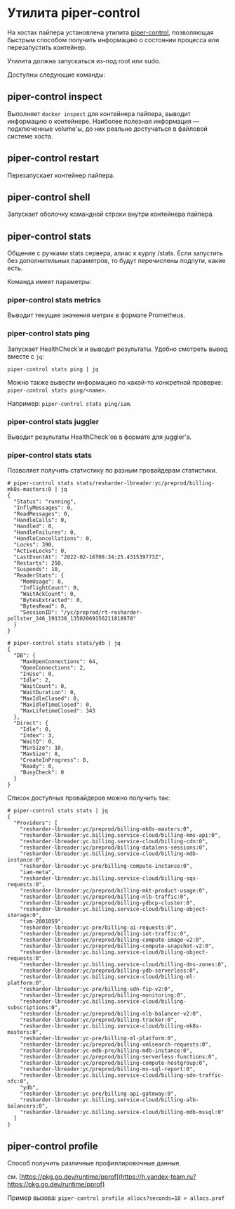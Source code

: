 # Утилита piper-control

На хостах пайпера установлена утилита [piper-control](https://a.yandex-team.ru/arc_vcs/cloud/billing/go/deploy/packer/piper/files/piper-control),
позволяющая быстрым способом получить информацию о состоянии процесса или перезапустить контейнер.

Утилита должна запускаться из-под root или sudo.

Доступны следующие команды:
## piper-control inspect
Выполняет `docker inspect` для контейнера пайпера, выводит информацию о контейнере.
Наиболее полезная информация — подключенные volume'ы, до них реально достучаться в файловой системе хоста.

## piper-control restart
Перезапускает контейнер пайпера.

## piper-control shell
Запускает оболочку командной строки внутри контейнера пайпера.

## piper-control stats
Общение с ручками stats сервера, алиас к курлу /stats.
Если запустить без дополнительных параметров, то будут перечислены подпути, какие есть.

Команда имеет параметры:
### piper-control stats metrics
Выводит текущие значения метрик в формате Prometheus.

### piper-control stats ping
Запускает HealthCheck'и и выводит результаты.
Удобно смотреть вывод вместе с `jq`:

`piper-control stats ping | jq`

Можно также вывести информацию по какой-то конкретной проверке: `piper-control stats ping/<name>`.

Например: `piper-control stats ping/iam`.

### piper-control stats juggler
Выводит результаты HealthCheck'ов в формате для juggler'а.

### piper-control stats stats
Позволяет получить статистику по разным провайдерам статистики.

```shell
# piper-control stats stats/resharder-lbreader:yc/preprod/billing-mk8s-masters:0 | jq
{
  "Status": "running",
  "InflyMessages": 0,
  "ReadMessages": 0,
  "HandleCalls": 0,
  "Handled": 0,
  "HandleFailures": 0,
  "HandleCancellations": 0,
  "Locks": 390,
  "ActiveLocks": 0,
  "LastEventAt": "2022-02-16T08:34:25.431539773Z",
  "Restarts": 250,
  "Suspends": 10,
  "ReaderStats": {
    "MemUsage": 0,
    "InflightCount": 0,
    "WaitAckCount": 0,
    "BytesExtracted": 0,
    "BytesRead": 0,
    "SessionID": "/yc/preprod/rt-resharder-pollster_246_191338_13502069156211818978"
  }
}

# piper-control stats stats/ydb | jq
{
  "DB": {
    "MaxOpenConnections": 64,
    "OpenConnections": 2,
    "InUse": 0,
    "Idle": 2,
    "WaitCount": 0,
    "WaitDuration": 0,
    "MaxIdleClosed": 0,
    "MaxIdleTimeClosed": 0,
    "MaxLifetimeClosed": 343
  },
  "Direct": {
    "Idle": 0,
    "Index": 3,
    "WaitQ": 0,
    "MinSize": 10,
    "MaxSize": 8,
    "CreateInProgress": 0,
    "Ready": 0,
    "BusyCheck": 0
  }
}
```

Список доступных провайдеров можно получить так:
```shell
# piper-control stats stats | jq
{
  "Providers": [
    "resharder-lbreader:yc/preprod/billing-mk8s-masters:0",
    "resharder-lbreader:yc.billing.service-cloud/billing-kms-api:0",
    "resharder-lbreader:yc.billing.service-cloud/billing-cdn:0",
    "resharder-lbreader:yc/preprod/billing-datalens-sessions:0",
    "resharder-lbreader:yc.billing.service-cloud/billing-mdb-instance:0",
    "resharder-lbreader:yc-pre/billing-compute-instance:0",
    "iam-meta",
    "resharder-lbreader:yc.billing.service-cloud/billing-sqs-requests:0",
    "resharder-lbreader:yc/preprod/billing-mkt-product-usage:0",
    "resharder-lbreader:yc/preprod/billing-nlb-traffic:0",
    "resharder-lbreader:yc/preprod/billing-ydbcp-cluster:0",
    "resharder-lbreader:yc.billing.service-cloud/billing-object-storage:0",
    "tvm-2001059",
    "resharder-lbreader:yc-pre/billing-ai-requests:0",
    "resharder-lbreader:yc/preprod/billing-iot-traffic:0",
    "resharder-lbreader:yc/preprod/billing-compute-image-v2:0",
    "resharder-lbreader:yc/preprod/billing-compute-snapshot-v2:0",
    "resharder-lbreader:yc.billing.service-cloud/billing-object-requests:0",
    "resharder-lbreader:yc.billing.service-cloud/billing-dns-zones:0",
    "resharder-lbreader:yc/preprod/billing-ydb-serverless:0",
    "resharder-lbreader:yc.billing.service-cloud/billing-ml-platform:0",
    "resharder-lbreader:yc-pre/billing-sdn-fip-v2:0",
    "resharder-lbreader:yc/preprod/billing-monitoring:0",
    "resharder-lbreader:yc.billing.service-cloud/billing-subscriptions:0",
    "resharder-lbreader:yc/preprod/billing-nlb-balancer-v2:0",
    "resharder-lbreader:yc/preprod/billing-tracker:0",
    "resharder-lbreader:yc.billing.service-cloud/billing-mk8s-masters:0",
    "resharder-lbreader:yc-pre/billing-ml-platform:0",
    "resharder-lbreader:yc/preprod/billing-xmlsearch-requests:0",
    "resharder-lbreader:yc-mdb-pre/billing-mdb-instance:0",
    "resharder-lbreader:yc/preprod/billing-serverless-functions:0",
    "resharder-lbreader:yc/preprod/billing-compute-hostgroup:0",
    "resharder-lbreader:yc/preprod/billing-ms-sql-report:0",
    "resharder-lbreader:yc.billing.service-cloud/billing-sdn-traffic-nfc:0",
    "ydb",
    "resharder-lbreader:yc-pre/billing-api-gateway:0",
    "resharder-lbreader:yc.billing.service-cloud/billing-alb-balancers:0",
    "resharder-lbreader:yc.billing.service-cloud/billing-mdb-mssql:0"
  ]
}
```

## piper-control profile

Способ получить различные профиллировочные данные.

см. [https://pkg.go.dev/runtime/pprof](https://h.yandex-team.ru?https://pkg.go.dev/runtime/pprof)

Пример вызова: `piper-control profile allocs?seconds=10 > allocs.prof`
